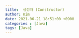 ```yaml
---
title:  생성자 (Constructor)
author: Kim
date: 2021-06-21 18:51:00 +0900
categories : [Java]
tags: [Java]
---
```

